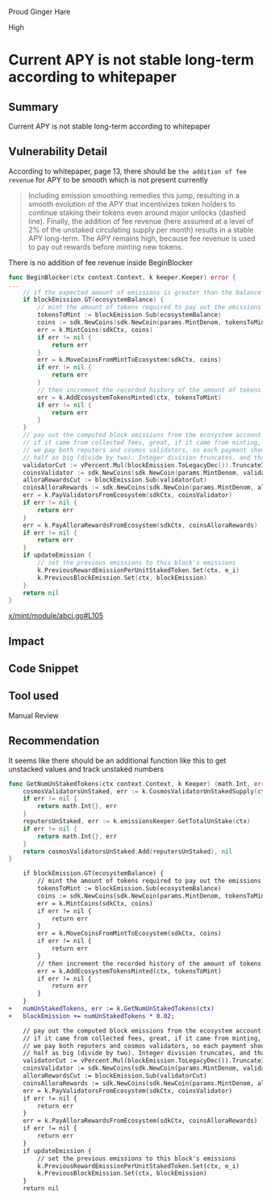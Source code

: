 Proud Ginger Hare

High

# Current APY is not stable long-term according to whitepaper

## Summary
Current APY is not stable long-term according to whitepaper 
## Vulnerability Detail
According to whitepaper, page 13, there should be `the addition of fee revenue` for APY to be smooth which is not present currently
>Including emission smoothing remedies this jump, resulting in a smooth
evolution of the APY that incentivizes token holders to continue staking their tokens even around major unlocks (dashed
line). Finally, the addition of fee revenue (here assumed at a level of 2% of the unstaked circulating supply per month)
results in a stable APY long-term. The APY remains high, because fee revenue is used to pay out rewards before minting
new tokens.

There is no addition of fee revenue inside BeginBlocker
```go
func BeginBlocker(ctx context.Context, k keeper.Keeper) error {
...
	// if the expected amount of emissions is greater than the balance of the ecosystem module account
	if blockEmission.GT(ecosystemBalance) {
		// mint the amount of tokens required to pay out the emissions
		tokensToMint := blockEmission.Sub(ecosystemBalance)
		coins := sdk.NewCoins(sdk.NewCoin(params.MintDenom, tokensToMint))
		err = k.MintCoins(sdkCtx, coins)
		if err != nil {
			return err
		}
		err = k.MoveCoinsFromMintToEcosystem(sdkCtx, coins)
		if err != nil {
			return err
		}
		// then increment the recorded history of the amount of tokens minted
		err = k.AddEcosystemTokensMinted(ctx, tokensToMint)
		if err != nil {
			return err
		}
	}
	// pay out the computed block emissions from the ecosystem account
	// if it came from collected fees, great, if it came from minting, also fine
	// we pay both reputers and cosmos validators, so each payment should be
	// half as big (divide by two). Integer division truncates, and that's fine.
	validatorCut := vPercent.Mul(blockEmission.ToLegacyDec()).TruncateInt()
	coinsValidator := sdk.NewCoins(sdk.NewCoin(params.MintDenom, validatorCut))
	alloraRewardsCut := blockEmission.Sub(validatorCut)
	coinsAlloraRewards := sdk.NewCoins(sdk.NewCoin(params.MintDenom, alloraRewardsCut))
	err = k.PayValidatorsFromEcosystem(sdkCtx, coinsValidator)
	if err != nil {
		return err
	}
	err = k.PayAlloraRewardsFromEcosystem(sdkCtx, coinsAlloraRewards)
	if err != nil {
		return err
	}
	if updateEmission {
		// set the previous emissions to this block's emissions
		k.PreviousRewardEmissionPerUnitStakedToken.Set(ctx, e_i)
		k.PreviousBlockEmission.Set(ctx, blockEmission)
	}
	return nil
}

```
[x/mint/module/abci.go#L105](https://github.com/sherlock-audit/2024-06-allora/blob/main/allora-chain/x/mint/module/abci.go#L105)
## Impact

## Code Snippet

## Tool used

Manual Review

## Recommendation
It seems like there should be an additional function like this to get unstacked values and track unstaked numbers
```go
func GetNumUnStakedTokens(ctx context.Context, k Keeper) (math.Int, error) {
	cosmosValidatorsUnStaked, err := k.CosmosValidatorUnStakedSupply(ctx)
	if err != nil {
		return math.Int{}, err
	}
	reputersUnStaked, err := k.emissionsKeeper.GetTotalUnStake(ctx)
	if err != nil {
		return math.Int{}, err
	}
	return cosmosValidatorsUnStaked.Add(reputersUnStaked), nil
}
```

```diff
	if blockEmission.GT(ecosystemBalance) {
		// mint the amount of tokens required to pay out the emissions
		tokensToMint := blockEmission.Sub(ecosystemBalance)
		coins := sdk.NewCoins(sdk.NewCoin(params.MintDenom, tokensToMint))
		err = k.MintCoins(sdkCtx, coins)
		if err != nil {
			return err
		}
		err = k.MoveCoinsFromMintToEcosystem(sdkCtx, coins)
		if err != nil {
			return err
		}
		// then increment the recorded history of the amount of tokens minted
		err = k.AddEcosystemTokensMinted(ctx, tokensToMint)
		if err != nil {
			return err
		}
	}
+	numUnStakedTokens, err := k.GetNumUnStakedTokens(ctx)
+	blockEmission += numUnStakedTokens * 0.02;

	// pay out the computed block emissions from the ecosystem account
	// if it came from collected fees, great, if it came from minting, also fine
	// we pay both reputers and cosmos validators, so each payment should be
	// half as big (divide by two). Integer division truncates, and that's fine.
	validatorCut := vPercent.Mul(blockEmission.ToLegacyDec()).TruncateInt()
	coinsValidator := sdk.NewCoins(sdk.NewCoin(params.MintDenom, validatorCut))
	alloraRewardsCut := blockEmission.Sub(validatorCut)
	coinsAlloraRewards := sdk.NewCoins(sdk.NewCoin(params.MintDenom, alloraRewardsCut))
	err = k.PayValidatorsFromEcosystem(sdkCtx, coinsValidator)
	if err != nil {
		return err
	}
	err = k.PayAlloraRewardsFromEcosystem(sdkCtx, coinsAlloraRewards)
	if err != nil {
		return err
	}
	if updateEmission {
		// set the previous emissions to this block's emissions
		k.PreviousRewardEmissionPerUnitStakedToken.Set(ctx, e_i)
		k.PreviousBlockEmission.Set(ctx, blockEmission)
	}
	return nil
```
